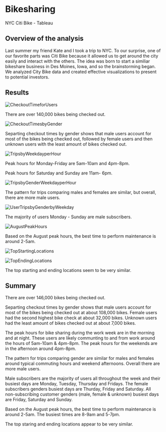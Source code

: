 # Bikesharing
NYC Citi Bike - Tableau

## Overview of the analysis

Last summer my friend Kate and I took a trip to NYC. To our surprise, one of our favorite parts was Citi Bike because it allowed us to get around the city easily and interact with the others. The idea was born to start a similiar bikeshare business in Des Moines, Iowa, and so the brainstorming began. We analyzed City Bike data and created effective visualizations to present to potential investors. 

## Results

![CheckoutTimeforUsers](https://user-images.githubusercontent.com/115032384/217100778-9f6ed1df-cd75-4870-b4ef-7552a2db5d30.png)

There are over 140,000 bikes being checked out. 


![CheckoutTimesbyGender](https://user-images.githubusercontent.com/115032384/217100799-2cf527d7-cc39-48b9-8cdd-9def74de2d43.png)

Separting checkout times by gender shows that male users account for most of the bikes being checked out, followed by female users and then unknown users with the least amount of bikes checked out.


![TripsbyWeekdayperHour](https://user-images.githubusercontent.com/115032384/217100871-2eb529b2-186e-4e28-9a08-2fa00c179460.png)

Peak hours for Monday-Friday are 5am-10am and 4pm-8pm. 

Peak hours for Saturday and Sunday are 11am- 6pm. 


![TripsbyGenderWeekdayperHour](https://user-images.githubusercontent.com/115032384/217100930-4e0eedd2-f9f9-44b5-928b-e012c220541a.png)

The pattern for trips comparing males and females are similar, but overall, there are more male users. 


![UserTripsbyGenderbyWeekday](https://user-images.githubusercontent.com/115032384/217100970-8f8e3da1-8520-4349-8d9b-4ab64bef7161.png)

The majority of users Monday - Sunday are male subscribers. 

![AugustPeakHours](https://user-images.githubusercontent.com/115032384/217135554-13dc769a-c518-4b8d-8396-69b71975e9c8.png)

Based on the August peak hours, the best time to perform maintenance is around 2-5am. 

![TopStartingLocations](https://user-images.githubusercontent.com/115032384/217135573-5eff3690-275e-418f-9395-f46275b74935.png)


![TopEndingLocations](https://user-images.githubusercontent.com/115032384/217135582-4b123e79-fbb7-4156-a0c3-a68b06274ce3.png)

The top starting and ending locations seem to be very similar. 


## Summary 

There are over 146,000 bikes being checked out. 

Separting checkout times by gender shows that male users account for most of the bikes being checked out at about 108,000 bikes. Female users had the second highest bike check at about 32,000 bikes. Unknown users had the least amount of bikes checked out at about 7,000 bikes. 

The peak hours for bike sharing during the work week are in the morning and at night. These users are likely communting to and from work around the hours of 5am-10am & 4pm-8pm. The peak hours for the weekends are in the afternoon around 4pm-8pm. 

The pattern for trips comparing gender are similar for males and females around typical commuting hours and weekend afternoons. Overall there are more male users. 

Male subscribers are the majority of users all throughout the week and their busiest days are Monday, Tuesday, Thursday and Fridays. The female subscribers genders busiest days are Thurday, Friday and Saturday. All non-subscribing customer genders (male, female & unknown) busiest days are Friday, Saturday and Sunday. 

Based on the August peak hours, the best time to perform maintenance is around 2-5am. The busiest times are 8-9am and 5-7pm. 

The top staring and ending locations appear to be very similar. 

